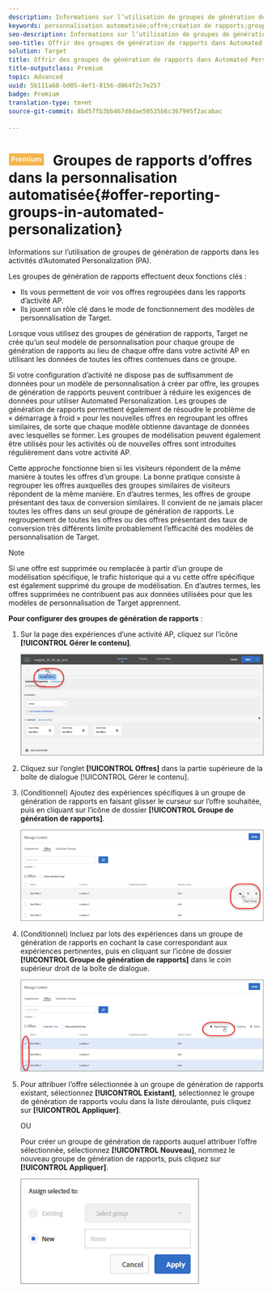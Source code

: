 ```yaml
---
description: Informations sur l’utilisation de groupes de génération de rapports dans les activités d’Automated Personalization (PA).
keywords: personnalisation automatisée;offre;création de rapports;groupe
seo-description: Informations sur l’utilisation de groupes de génération de rapports dans les activités d’Automated Personalization (PA).
seo-title: Offrir des groupes de génération de rapports dans Automated Personalization
solution: Target
title: Offrir des groupes de génération de rapports dans Automated Personalization
title-outputclass: Premium
topic: Advanced
uuid: 5b111a68-bd05-4ef1-8156-d064f2c7e257
badge: Premium
translation-type: tm+mt
source-git-commit: 8bd57fb3bb467d8dae50535b6c367995f2acabac

---
```



# ![PREMIUM](/help/assets/premium.png) Groupes de rapports d’offres dans la personnalisation automatisée{#offer-reporting-groups-in-automated-personalization}

Informations sur l’utilisation de groupes de génération de rapports dans les activités d’Automated Personalization (PA).

Les groupes de génération de rapports effectuent deux fonctions clés :

* Ils vous permettent de voir vos offres regroupées dans les rapports d’activité AP.
* Ils jouent un rôle clé dans le mode de fonctionnement des modèles de personnalisation de Target.

Lorsque vous utilisez des groupes de génération de rapports, Target ne crée qu’un seul modèle de personnalisation pour chaque groupe de génération de rapports au lieu de chaque offre dans votre activité AP en utilisant les données de toutes les offres contenues dans ce groupe.

Si votre configuration d’activité ne dispose pas de suffisamment de données pour un modèle de personnalisation à créer par offre, les groupes de génération de rapports peuvent contribuer à réduire les exigences de données pour utiliser Automated Personalization. Les groupes de génération de rapports permettent également de résoudre le problème de « démarrage à froid » pour les nouvelles offres en regroupant les offres similaires, de sorte que chaque modèle obtienne davantage de données avec lesquelles se former. Les groupes de modélisation peuvent également être utilisés pour les activités où de nouvelles offres sont introduites régulièrement dans votre activité AP.

Cette approche fonctionne bien si les visiteurs répondent de la même manière à toutes les offres d’un groupe. La bonne pratique consiste à regrouper les offres auxquelles des groupes similaires de visiteurs répondent de la même manière. En d’autres termes, les offres de groupe présentant des taux de conversion similaires. Il convient de ne jamais placer toutes les offres dans un seul groupe de génération de rapports. Le regroupement de toutes les offres ou des offres présentant des taux de conversion très différents limite probablement l’efficacité des modèles de personnalisation de Target.

>[!NOTE]
>
>Si une offre est supprimée ou remplacée à partir d’un groupe de modélisation spécifique, le trafic historique qui a vu cette offre spécifique est également supprimé du groupe de modélisation. En d’autres termes, les offres supprimées ne contribuent pas aux données utilisées pour que les modèles de personnalisation de Target apprennent.

**Pour configurer des groupes de génération de rapports** :

1. Sur la page des expériences d’une activité AP, cliquez sur l’icône **[!UICONTROL Gérer le contenu]**.

   ![](assets/ap_manage_content.png)

1. Cliquez sur l’onglet **[!UICONTROL Offres]** dans la partie supérieure de la boîte de dialogue [!UICONTROL Gérer le contenu].
1. (Conditionnel) Ajoutez des expériences spécifiques à un groupe de génération de rapports en faisant glisser le curseur sur l’offre souhaitée, puis en cliquant sur l’icône de dossier **[!UICONTROL Groupe de génération de rapports]**.

   ![](assets/ap_manage_content_2.png)

1. (Conditionnel) Incluez par lots des expériences dans un groupe de génération de rapports en cochant la case correspondant aux expériences pertinentes, puis en cliquant sur l’icône de dossier **[!UICONTROL Groupe de génération de rapports]** dans le coin supérieur droit de la boîte de dialogue.

   ![](assets/ap_reporting_groups.png)

1. Pour attribuer l’offre sélectionnée à un groupe de génération de rapports existant, sélectionnez **[!UICONTROL Existant]**, sélectionnez le groupe de génération de rapports voulu dans la liste déroulante, puis cliquez sur **[!UICONTROL Appliquer]**.

   OU

   Pour créer un groupe de génération de rapports auquel attribuer l’offre sélectionnée, sélectionnez **[!UICONTROL Nouveau]**, nommez le nouveau groupe de génération de rapports, puis cliquez sur **[!UICONTROL Appliquer]**.

   ![](assets/ap_manage_content_3.png)

